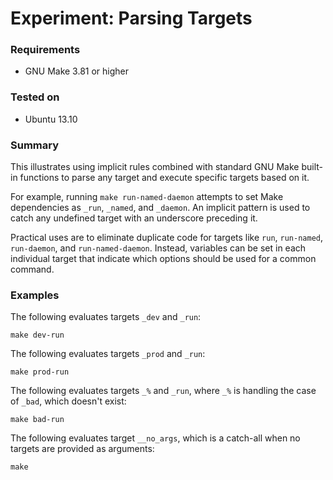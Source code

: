 Experiment: Parsing Targets
===========================

### Requirements ###

* GNU Make 3.81 or higher

### Tested on ###

* Ubuntu 13.10

### Summary ###

This illustrates using implicit rules combined with standard GNU Make built-in
functions to parse any target and execute specific targets based on it.

For example, running `make run-named-daemon` attempts to set Make dependencies
as `_run`, `_named`, and `_daemon`. An implicit pattern is used to catch any
undefined target with an underscore preceding it.

Practical uses are to eliminate duplicate code for targets like `run`,
`run-named`, `run-daemon`, and `run-named-daemon`. Instead, variables can be
set in each individual target that indicate which options should be used for a
common command.

### Examples ###

The following evaluates targets `_dev` and `_run`:

```
make dev-run
```

The following evaluates targets `_prod` and `_run`:

```
make prod-run
```

The following evaluates targets `_%` and `_run`, where
`_%` is handling the case of `_bad`, which doesn't exist:

```
make bad-run
```

The following evaluates target `__no_args`, which is a
catch-all when no targets are provided as arguments:

```
make
```
